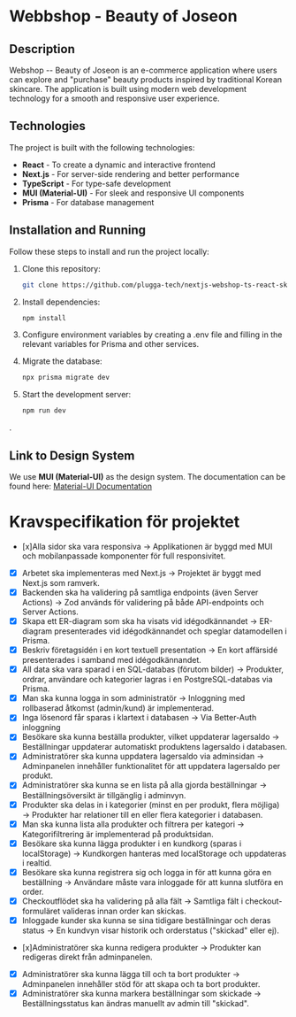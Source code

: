 # Webbshop - Beauty of Joseon

## Description
Webshop -- Beauty of Joseon is an e-commerce application where users can explore and "purchase" beauty products inspired by traditional Korean skincare. The application is built using modern web development technology for a smooth and responsive user experience.

## Technologies
The project is built with the following technologies:
- **React** - To create a dynamic and interactive frontend
- **Next.js** - For server-side rendering and better performance
- **TypeScript** - For type-safe development
- **MUI (Material-UI)** - For sleek and responsive UI components
- **Prisma** - For database management

## Installation and Running

Follow these steps to install and run the project locally:

1. Clone this repository:
   ```sh
   git clone https://github.com/plugga-tech/nextjs-webshop-ts-react-skincare-webshop.git
   ```

2. Install dependencies:
   ```sh
   npm install
   ```
3. Configure environment variables by creating a .env file and filling in the relevant variables for Prisma and other services.


4. Migrate the database:
   ```sh
   npx prisma migrate dev
   ```
5. Start the development server:
   ```sh
   npm run dev
   ```
.
## Link to Design System
We use **MUI (Material-UI)** as the design system. The documentation can be found here:
[Material-UI Documentation](https://mui.com/)

# Kravspecifikation för projektet

- [x]Alla sidor ska vara responsiva
→ Applikationen är byggd med MUI och mobilanpassade komponenter för full responsivitet.
- [x] Arbetet ska implementeras med Next.js
→ Projektet är byggt med Next.js som ramverk.
- [x] Backenden ska ha validering på samtliga endpoints (även Server Actions)
→ Zod används för validering på både API-endpoints och Server Actions.
- [x] Skapa ett ER-diagram som ska ha visats vid idégodkännandet
→ ER-diagram presenterades vid idégodkännandet och speglar datamodellen i Prisma.
- [x] Beskriv företagsidén i en kort textuell presentation
→ En kort affärsidé presenterades i samband med idégodkännandet.
- [x] All data ska vara sparad i en SQL-databas (förutom bilder)
→ Produkter, ordrar, användare och kategorier lagras i en PostgreSQL-databas via Prisma.
- [x] Man ska kunna logga in som administratör
→ Inloggning med rollbaserad åtkomst (admin/kund) är implementerad.
- [x] Inga lösenord får sparas i klartext i databasen
→ Via Better-Auth inloggning
- [x] Besökare ska kunna beställa produkter, vilket uppdaterar lagersaldo
→ Beställningar uppdaterar automatiskt produktens lagersaldo i databasen.
- [x] Administratörer ska kunna uppdatera lagersaldo via adminsidan
→ Adminpanelen innehåller funktionalitet för att uppdatera lagersaldo per produkt.
- [x] Administratörer ska kunna se en lista på alla gjorda beställningar
→ Beställningsöversikt är tillgänglig i adminvyn.
- [x] Produkter ska delas in i kategorier (minst en per produkt, flera möjliga)
→ Produkter har relationer till en eller flera kategorier i databasen.
- [x] Man ska kunna lista alla produkter och filtrera per kategori
→ Kategorifiltrering är implementerad på produktsidan.
- [x] Besökare ska kunna lägga produkter i en kundkorg (sparas i localStorage)
→ Kundkorgen hanteras med localStorage och uppdateras i realtid.
- [x] Besökare ska kunna registrera sig och logga in för att kunna göra en beställning
→ Användare måste vara inloggade för att kunna slutföra en order.
- [x] Checkoutflödet ska ha validering på alla fält
→ Samtliga fält i checkout-formuläret valideras innan order kan skickas.
- [x] Inloggade kunder ska kunna se sina tidigare beställningar och deras status
→ En kundvyn visar historik och orderstatus ("skickad" eller ej).
- [x]Administratörer ska kunna redigera produkter
→ Produkter kan redigeras direkt från adminpanelen.
- [x] Administratörer ska kunna lägga till och ta bort produkter
→ Adminpanelen innehåller stöd för att skapa och ta bort produkter.
- [x] Administratörer ska kunna markera beställningar som skickade
→ Beställningsstatus kan ändras manuellt av admin till "skickad".